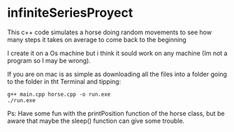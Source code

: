 # infiniteSeriesProyect
This c++ code simulates a horse doing random movements to see how many steps it takes on average to come back to the beginning

I create it on a Os machine but i think it sould work on any machine (Im not a program so I may be wrong).

If you are on mac is as simple as downloading all the files into a folder going to the folder in tht Terminal and tipping:
```
g++ main.cpp horse.cpp -o run.exe
./run.exe
```

Ps: Have some fun with the printPosition function of the horse class, but be aware that maybe the sleep() function can give some trouble.
